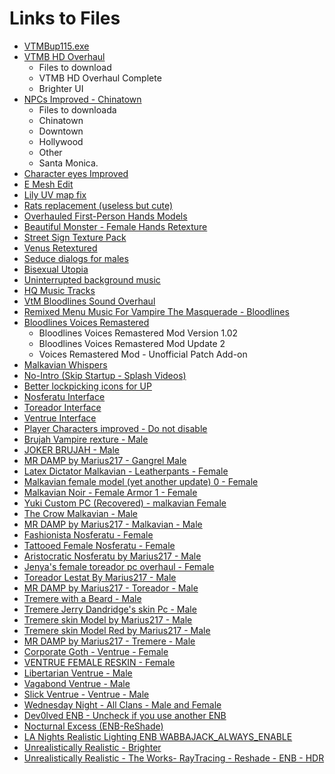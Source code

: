 # Links to Files

- [VTMBup115.exe](https://www.nexusmods.com/vampirebloodlines/mods/80)
- [VTMB HD Overhaul](https://www.nexusmods.com/vampirebloodlines/mods/234)
    - Files to download
    - VTMB HD Overhaul Complete
    - Brighter UI
- [NPCs Improved - Chinatown](https://www.nexusmods.com/vampirebloodlines/mods/165)
    - Files to downloada
    - Chinatown
    - Downtown
    - Hollywood
    - Other
    - Santa Monica.
- [Character eyes Improved](https://www.nexusmods.com/vampirebloodlines/mods/164)
- [E Mesh Edit](https://www.nexusmods.com/vampirebloodlines/mods/238)
- [Lily UV map fix](https://www.nexusmods.com/vampirebloodlines/mods/237)
- [Rats replacement (useless but cute)](https://www.nexusmods.com/vampirebloodlines/mods/272)
- [Overhauled First-Person Hands Models](https://www.nexusmods.com/vampirebloodlines/mods/271)
- [Beautiful Monster - Female Hands Retexture](https://www.nexusmods.com/vampirebloodlines/mods/74)
- [Street Sign Texture Pack](https://www.nexusmods.com/vampirebloodlines/mods/106)
- [Venus Retextured](https://www.nexusmods.com/vampirebloodlines/mods/16)
- [Seduce dialogs for males](https://www.nexusmods.com/vampirebloodlines/mods/38)
- [Bisexual Utopia](https://www.nexusmods.com/vampirebloodlines/mods/314)
- [Uninterrupted background music](https://www.nexusmods.com/vampirebloodlines/mods/303)
- [HQ Music Tracks](https://www.nexusmods.com/vampirebloodlines/mods/324)
- [VtM Bloodlines Sound Overhaul](https://www.nexusmods.com/vampirebloodlines/mods/295)
- [Remixed Menu Music For Vampire The Masquerade - Bloodlines](https://www.nexusmods.com/vampirebloodlines/mods/334)
- [Bloodlines Voices Remastered](https://www.nexusmods.com/vampirebloodlines/mods/307)
    - Bloodlines Voices Remastered Mod Version 1.02
    - Bloodlines Voices Remastered Mod Update 2
    - Voices Remastered Mod - Unofficial Patch Add-on
- [Malkavian Whispers](https://www.nexusmods.com/vampirebloodlines/mods/280)
- [No-Intro (Skip Startup - Splash Videos)](https://www.nexusmods.com/vampirebloodlines/mods/266)
- [Better lockpicking icons for UP](https://www.nexusmods.com/vampirebloodlines/mods/308)
- [Nosferatu Interface](https://www.nexusmods.com/vampirebloodlines/mods/284)
- [Toreador Interface](https://www.nexusmods.com/vampirebloodlines/mods/284)
- [Ventrue Interface](https://www.nexusmods.com/vampirebloodlines/mods/284)
- [Player Characters improved - Do not disable](https://www.nexusmods.com/vampirebloodlines/mods/163)
- [Brujah Vampire rexture - Male](https://www.nexusmods.com/vampirebloodlines/mods/117)
- [JOKER BRUJAH - Male](https://www.nexusmods.com/vampirebloodlines/mods/123)
- [MR DAMP by Marius217 - Gangrel Male](https://www.nexusmods.com/vampirebloodlines/mods/133)
- [Latex Dictator Malkavian - Leatherpants - Female](https://www.nexusmods.com/vampirebloodlines/mods/285)
- [Malkavian female model (yet another update) 0 - Female](https://www.nexusmods.com/vampirebloodlines/mods/286)
- [Malkavian Noir - Female Armor 1 - Female](https://www.nexusmods.com/vampirebloodlines/mods/45)
- [Yuki Custom PC (Recovered) - malkavian Female](https://www.nexusmods.com/vampirebloodlines/mods/355)
- [The Crow Malkavian - Male](https://www.nexusmods.com/vampirebloodlines/mods/331)
- [MR DAMP by Marius217 - Malkavian - Male](https://www.nexusmods.com/vampirebloodlines/mods/133)
- [Fashionista Nosferatu - Female](https://www.nexusmods.com/vampirebloodlines/mods/318)
- [Tattooed Female Nosferatu - Female](https://www.nexusmods.com/vampirebloodlines/mods/142)
- [Aristocratic Nosferatu by Marius217 - Male](https://www.nexusmods.com/vampirebloodlines/mods/146)
- [Jenya's female toreador pc overhaul - Female](https://www.nexusmods.com/vampirebloodlines/mods/149)
- [Toreador Lestat By Marius217 - Male](https://www.nexusmods.com/vampirebloodlines/mods/159)
- [MR DAMP by Marius217 - Toreador - Male](https://www.nexusmods.com/vampirebloodlines/mods/133)
- [Tremere with a Beard - Male](https://www.nexusmods.com/vampirebloodlines/mods/279)
- [Tremere Jerry Dandridge's skin Pc - Male](https://www.nexusmods.com/vampirebloodlines/mods/113)
- [Tremere skin Model by Marius217 - Male](https://www.nexusmods.com/vampirebloodlines/mods/114)
- [Tremere skin Model Red by Marius217 - Male](https://www.nexusmods.com/vampirebloodlines/mods/116)
- [MR DAMP by Marius217 - Tremere - Male](https://www.nexusmods.com/vampirebloodlines/mods/133)
- [Corporate Goth - Ventrue - Female](https://www.nexusmods.com/vampirebloodlines/mods/327)
- [VENTRUE FEMALE RESKIN - Female](https://www.nexusmods.com/vampirebloodlines/mods/277)
- [Libertarian Ventrue - Male](https://www.nexusmods.com/vampirebloodlines/mods/317)
- [Vagabond Ventrue - Male](https://www.nexusmods.com/vampirebloodlines/mods/288)
- [Slick Ventrue - Ventrue - Male](https://www.nexusmods.com/vampirebloodlines/mods/273)
- [Wednesday Night - All Clans - Male and Female](https://www.nexusmods.com/vampirebloodlines/mods/48)
- [Dev0lved ENB - Uncheck if you use another ENB](https://www.nexusmods.com/vampirebloodlines/mods/10)
- [Nocturnal Excess (ENB-ReShade)](https://www.nexusmods.com/vampirebloodlines/mods/102)
- [LA Nights Realistic Lighting ENB WABBAJACK_ALWAYS_ENABLE](https://www.nexusmods.com/vampirebloodlines/mods/342)
- [Unrealistically Realistic - Brighter](https://www.nexusmods.com/vampirebloodlines/mods/246)
- [Unrealistically Realistic - The Works- RayTracing - Reshade - ENB - HDR](https://www.nexusmods.com/vampirebloodlines/mods/246)